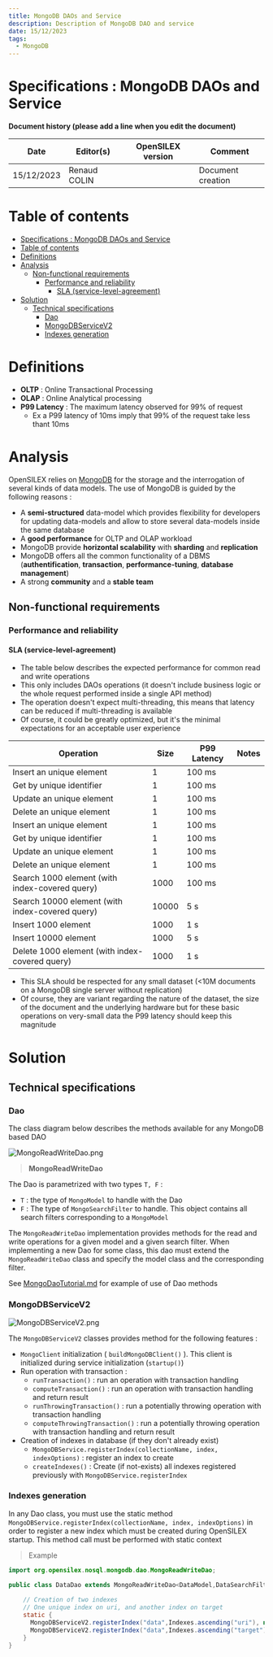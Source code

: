 ```yaml
---
title: MongoDB DAOs and Service
description: Description of MongoDB DAO and service
date: 15/12/2023
tags:
  - MongoDB
---
```


# Specifications : MongoDB DAOs and Service

**Document history (please add a line when you edit the document)**

| Date       | Editor(s)    | OpenSILEX version | Comment           |
|------------|--------------|-------------------|-------------------|
| 15/12/2023 | Renaud COLIN |                   | Document creation |


# Table of contents

<!-- TOC -->
* [Specifications : MongoDB DAOs and Service](#specifications--mongodb-daos-and-service)
* [Table of contents](#table-of-contents)
* [Definitions](#definitions)
* [Analysis](#analysis)
  * [Non-functional requirements](#non-functional-requirements)
    * [Performance and reliability](#performance-and-reliability)
      * [SLA (service-level-agreement)](#sla-service-level-agreement)
* [Solution](#solution)
  * [Technical specifications](#technical-specifications)
    * [Dao](#dao)
    * [MongoDBServiceV2](#mongodbservicev2)
    * [Indexes generation](#indexes-generation)
<!-- TOC -->

# Definitions

- **OLTP** : Online Transactional Processing
- **OLAP** : Online Analytical processing
- **P99 Latency** : The maximum latency observed for 99% of request
  - Ex a P99 latency of 10ms imply that 99% of the request take less thant 10ms

# Analysis

OpenSILEX relies on [MongoDB](https://www.mongodb.com/fr-fr) for the storage and the interrogation of several kinds
of data models.
The use of MongoDB is guided by the following reasons : 
- A **semi-structured** data-model which provides flexibility for developers for updating data-models and allow
to store several data-models inside the same database
- A **good performance** for OLTP and OLAP workload
- MongoDB provide **horizontal scalability** with **sharding** and **replication**
- MongoDB offers all the common functionality of a DBMS (**authentification**, **transaction**, **performance-tuning**, **database management**)
- A strong **community** and a **stable team**


## Non-functional requirements

### Performance and reliability

#### SLA (service-level-agreement)

- The table below describes the expected performance for common read and write operations 
- This only includes DAOs operations (it doesn't include business logic or the whole request performed inside a single API method)
- The operation doesn't expect multi-threading, this means that latency can be reduced if multi-threading is available
- Of course, it could be greatly optimized, but it's the minimal expectations for an acceptable user experience

| **Operation**                                   | **Size** | **P99 Latency** | **Notes** |
|-------------------------------------------------|----------|-----------------|-----------|
| Insert an unique element                        | 1        | 100 ms          |           |
| Get by unique identifier                        | 1        | 100 ms          |           |
| Update an unique element                        | 1        | 100 ms          |           |
| Delete an unique element                        | 1        | 100 ms          |           |
| Insert an unique element                        | 1        | 100 ms          |           |
| Get by unique identifier                        | 1        | 100 ms          |           |
| Update an unique element                        | 1        | 100 ms          |           |
| Delete an unique element                        | 1        | 100 ms          |           |
| Search 1000 element (with index-covered query)  | 1000     | 100 ms          |           |
| Search 10000 element (with index-covered query) | 10000    | 5 s             |           |
| Insert 1000 element                             | 1000     | 1 s             |           |
| Insert 10000 element                            | 1000     | 5 s             |           |
| Delete 1000  element (with index-covered query) | 1000     | 1 s             |           |

- This SLA should be respected for any small dataset (<10M documents on a MongoDB single server without replication)
- Of course, they are variant regarding the nature of the dataset, the size of the document and the underlying hardware
but for these basic operations on very-small data the P99 latency should keep this magnitude

# Solution


## Technical specifications

### Dao

The class diagram below describes the methods available for any MongoDB based DAO

![MongoReadWriteDao.png](uml/MongoReadWriteDao.png)

> **MongoReadWriteDao**

The Dao is parametrized with two types `T, F` : 
- `T` : the type of `MongoModel` to handle with the Dao
- `F` : The type of `MongoSearchFilter` to handle. This object contains all search filters corresponding to a `MongoModel`

The `MongoReadWriteDao` implementation provides methods for the read and write operations for a given model and a given search filter.
When implementing a new Dao for some class, this dao must extend the `MongoReadWriteDao` class and specify the model class and the corresponding 
filter.

See [MongoDaoTutorial.md](MongoDaoTutorial.md) for example of use of Dao methods


### MongoDBServiceV2

![MongoDBServiceV2.png](uml/MongoDBServiceV2.png)

The `MongoDBServiceV2` classes provides method for the following features : 
- `MongoClient` initialization ( `buildMongoDBClient()` ). This client is initialized during service initialization (`startup()`)
- Run operation with transaction : 
  - `runTransaction()` : run an operation with transaction handling
  - `computeTransaction()` : run an operation with transaction handling and return result
  - `runThrowingTransaction()` : run a potentially throwing operation with transaction handling
  - `computeThrowingTransaction()` : run a potentially throwing operation with transaction handling and return result
- Creation of indexes in database (if they don't already exist)
  - `MongoDBService.registerIndex(collectionName, index, indexOptions)` : register an index to create
  - `createIndexes()` : Create (if not-exists) all indexes registered previously with `MongoDBService.registerIndex`

### Indexes generation

In any Dao class, you must use the static method `MongoDBService.registerIndex(collectionName, index, indexOptions)` in order
to register a new index which must be created during OpenSILEX startup.
This method call must be performed with static context

> Example

```java
import org.opensilex.nosql.mongodb.dao.MongoReadWriteDao;

public class DataDao extends MongoReadWriteDao<DataModel,DataSearchFilter> {
    
    // Creation of two indexes
    // One unique index on uri, and another index on target
    static {
      MongoDBServiceV2.registerIndex("data",Indexes.ascending("uri"), new IndexOptions().unique(true));
      MongoDBServiceV2.registerIndex("data",Indexes.ascending("target"), null);
    }
}
```


